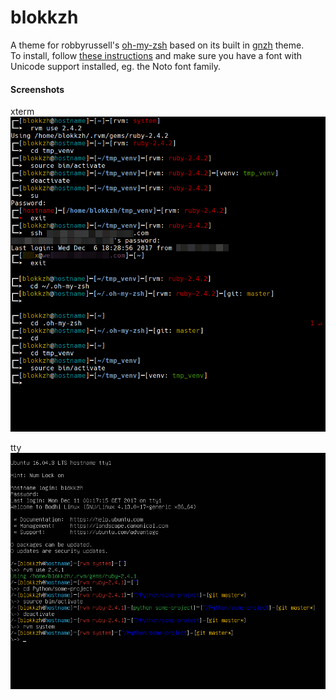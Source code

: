 # blokkzh
A theme for robbyrussell's [oh-my-zsh](https://github.com/robbyrussell/oh-my-zsh) based on its built in [gnzh](https://github.com/robbyrussell/oh-my-zsh/blob/master/themes/gnzh.zsh-theme) theme.  
To install, follow [these instructions](https://github.com/robbyrussell/oh-my-zsh/wiki/Customization#overriding-and-adding-themes) and make sure you have a font with Unicode support installed, eg. the Noto font family.

#### Screenshots

xterm  
<img src="preview.png">

tty  
<img src="preview-tty.png">

